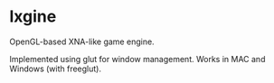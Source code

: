 lxgine
======

OpenGL-based XNA-like game engine.

Implemented using glut for window management. Works in MAC and Windows (with freeglut).
